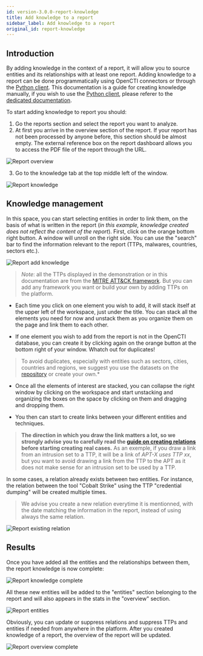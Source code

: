 ```yaml
---
id: version-3.0.0-report-knowledge
title: Add knowledge to a report
sidebar_label: Add knowledge to a report
original_id: report-knowledge
---
```


## Introduction

By adding knowledge in the context of a report, it will allow you to source entities and its relationships with at least one report. Adding knowledge to a report can be done programmatically using OpenCTI connectors or through the [Python client](https://github.com/OpenCTI-Platform/client-python/blob/master/examples/create_incident_with_ttps_and_indicators.py). This documentation is a guide for creating knowledge manually, if you wish to use the [Python client](https://github.com/OpenCTI-Platform/client-python), please referer to the [dedicated documentation](https://opencti-client-for-python.readthedocs.io/en/latest/).

To start adding knowledge to report you should:

1. Go the reports section and select the report you want to analyze.
2. At first you arrive in the overview section of the report. If your report has not been processed by anyone before, this section should be almost empty. The external reference box on the report dashboard allows you to access the PDF file of the report through the URL.

![Report overview](assets/usage/report_overview.png "Report overview")

3. Go to the knowledge tab at the top middle left of the window.

![Report knowledge](assets/usage/report_knowledge.png "Report knowledge")

## Knowledge management

In this space, you can start selecting entities in order to link them, on the basis of what is written in the report (*in this example, knowledge created does not reflect the content of the report*). First, click on the orange bottom right button. A window will unroll on the right side. You can use the "search" bar to find the information relevant to the report (TTPs, malwares, countries, sectors etc.).

![Report add knowledge](assets/usage/report_knowledge_add.png "Report add knowledge")

> *Note*: all the TTPs displayed in the demonstration or in this documentation are from the [MITRE ATT&CK framework](https://attack.mitre.org). But you can add any framework you want or build your own by adding TTPs on the platform.

* Each time you click on one element you wish to add, it will stack itself at the upper left of the workspace, just under the title. You can stack all the elements you need for now and unstack them as you organize them on the page and link them to each other.

* If one element you wish to add from the report is not in the OpenCTI database, you can create it by clicking again on the orange button at the bottom right of your window. Whatch out for duplicates!

> To avoid duplicates, especially with entities such as sectors, cities, countries and regions, we suggest you use the datasets on the [repository](https://github.com/OpenCTI-Platform/datasets) or create your own.*

* Once all the elements of interest are stacked, you can collapse the right window by clicking on the workspace and start unstacking and organizing the boxes on the space by clicking on them and dragging and dropping them.

* You then can start to create links between your different entities and techniques. 

> **The direction in which you draw the link matters a lot, so we strongly advise you to carefully read the [guide on creating relations](../reference/relations) before starting creating real cases.** As an exemple, if you draw a link from an intrusion set to a TTP, it will be a link of *APT-X uses TTP xx*, but you want to avoid drawing a link from the TTP to the APT as it does not make sense for an intrusion set to be used by a TTP. 

In some cases, a relation already exists between two entities. For instance, the relation between the tool "Cobalt Strike" using the TTP "credential dumping" will be created multiple times.

> We advise you create a new relation everytime it is mentionned, with the date matching the information in the report, instead of using always the same relation.

![Report existing relation](assets/usage/report_existing_relation.png "Report existing relation")

## Results

Once you have added all the entities and the relationships between them, the report knowledge is now complete:

![Report knowledge complete](assets/usage/report_knowledge_complete.png "Report knowledge complete")

All these new entities will be added to the "entities" section belonging to the report and will also appears in the stats in the "overview" section.

![Report entities](assets/usage/report_entities_complete.png "Report entities")

Obviously, you can update or suppress relations and suppress TTPs and entities if needed from anywhere in the platform. After you created knowledge of a report, the overview of the report will be updated.

![Report overview complete](assets/usage/report_overview_complete.png "Report overview complete")